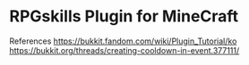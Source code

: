 # RPGskills Plugin for MineCraft

References
https://bukkit.fandom.com/wiki/Plugin_Tutorial/ko
https://bukkit.org/threads/creating-cooldown-in-event.377111/
